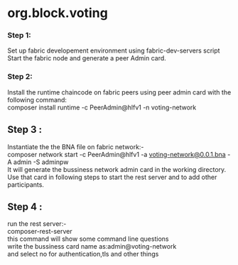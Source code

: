 # org.block.voting
### Step 1: ###
Set up fabric developement environment using fabric-dev-servers script <br/>
Start the fabric node and generate a peer Admin card.
### Step 2: ###
Install the runtime chaincode on fabric peers using peer admin card with the following command:<br/>
composer install runtime -c PeerAdmin@hlfv1 -n voting-network
## Step 3 : ###
Instantiate the the BNA file on fabric network:-<br/>
composer network start -c PeerAdmin@hlfv1 -a voting-network@0.0.1.bna -A admin -S adminpw<br/>
It will generate the bussiness network admin card in the working directory.<br/>Use that card in following steps to start the rest server and to add other participants.

## Step 4 : ##
run the rest server:-<br/>
composer-rest-server<br/>
this command will show some command line questions<br/>
write the bussiness card name as:admin@voting-network<br/>
and select no for authentication,tls and other things<br/>

